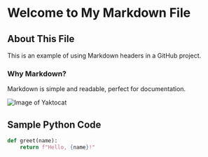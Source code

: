 # Welcome to My Markdown File

## About This File

This is an example of using Markdown headers in a GitHub project.

### Why Markdown?

Markdown is simple and readable, perfect for documentation.

![Image of Yaktocat](https://octodex.github.com/images/yaktocat.png)

## Sample Python Code

```python
def greet(name):
    return f"Hello, {name}!"

